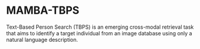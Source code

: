 # MAMBA-TBPS
Text-Based Person Search (TBPS) is an emerging cross-modal retrieval task that aims to identify a target individual from an image database using only a natural language description. 

